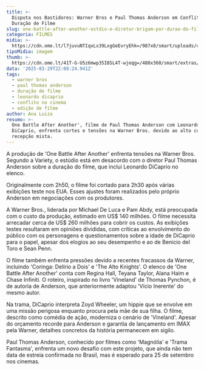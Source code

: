 ```yaml
---
title: >-
  Disputa nos Bastidores: Warner Bros e Paul Thomas Anderson em Conflito por
  Duração de Filme
slug: one-battle-after-another-estdio-e-diretor-brigam-por-durao-do-filme
categoria: FILMES
midia: >-
  https://cdn.ome.lt/l7juvuNTIqxLx39LxgGeEvryEhk=/987x0/smart/uploads/conteudo/fotos/onebattleafteranother.jpg
tipoMidia: imagem
thumb: >-
  https://cdn.ome.lt/41T-G-U5z6mwp35I8SL4T-wjeqg=/480x360/smart/extras/conteudos/onebattleafteranother.jpg
data: '2025-03-29T22:08:24.941Z'
tags:
  - warner bros
  - paul thomas anderson
  - duração de filme
  - leonardo dicaprio
  - conflito no cinema
  - edição de filme
author: Ana Luiza
resumo: >-
  One Battle After Another', filme de Paul Thomas Anderson com Leonardo
  DiCaprio, enfrenta cortes e tensões na Warner Bros. devido ao alto custo e
  recepção mista.
---
```


A produção de 'One Battle After Another' enfrenta tensões na Warner Bros. Segundo a Variety, o estúdio está em desacordo com o diretor Paul Thomas Anderson sobre a duração do filme, que inclui Leonardo DiCaprio no elenco.

Originalmente com 2h50, o filme foi cortado para 2h30 após várias exibições teste nos EUA. Esses ajustes foram realizados pelo próprio Anderson em negociações com os produtores.

A Warner Bros., liderada por Michael De Luca e Pam Abdy, está preocupada com o custo da produção, estimado em US$ 140 milhões. O filme necessita arrecadar cerca de US$ 260 milhões para cobrir os custos. As exibições testes resultaram em opiniões divididas, com críticas ao envolvimento do público com os personagens e questionamentos sobre a idade de DiCaprio para o papel, apesar dos elogios ao seu desempenho e ao de Benicio del Toro e Sean Penn.

O filme também enfrenta pressões devido a recentes fracassos da Warner, incluindo 'Coringa: Delírio a Dois' e 'The Alto Knights'. O elenco de 'One Battle After Another' conta com Regina Hall, Teyana Taylor, Alana Haim e Chase Infiniti. O roteiro, inspirado no livro 'Vineland' de Thomas Pynchon, é de autoria de Anderson, que anteriormente adaptou 'Vício Inerente' do mesmo autor.

Na trama, DiCaprio interpreta Zoyd Wheeler, um hippie que se envolve em uma missão perigosa enquanto procura pela mãe de sua filha. O filme, descrito como comédia de ação, moderniza o cenário de 'Vineland'. Apesar do orçamento recorde para Anderson e garantia de lançamento em IMAX pela Warner, detalhes concretos da história permanecem em sigilo.

Paul Thomas Anderson, conhecido por filmes como 'Magnólia' e 'Trama Fantasma', enfrenta um novo desafio com este projeto, que ainda não tem data de estreia confirmada no Brasil, mas é esperado para 25 de setembro nos cinemas.
